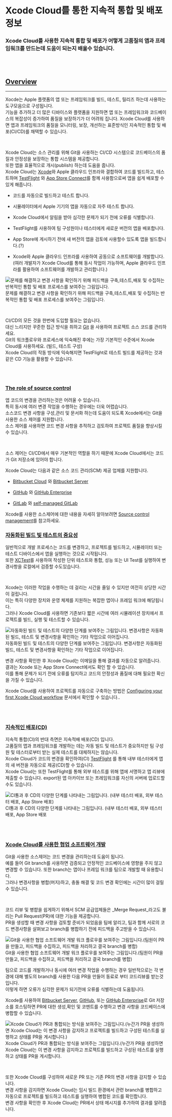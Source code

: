 # Xcode Cloud를 통한 지속적 통합 및 배포 정보
### Xcode Cloud를 사용한 지속적 통합 및 배포가 어떻게 고품질의 앱과 프레임워크를 만드는데 도움이 되는지 배울수 있습니다.


<br>
<br>

## [Overview](https://developer.apple.com/documentation/xcode/about-continuous-integration-and-delivery-with-xcode-cloud#Overview)
---
Xocde는 Apple 플랫폼의 앱 또는 프레임워크를 빌드, 테스트, 릴리즈 하는데 사용하는 도구모음으로 구성됩니다.  
기능을 추가하고 더 많은 디바이스와 플랫폼을 지원하면 앱 또는 프레임워크와 코드베이스의 복잡성이 증가하여 품질을 보장하기가 더 어려워 집니다. 
Xcode Cloud를 사용하면 앱과 프레임워크의 품질을 모니터링, 보장, 개선하는 표준방식인 지속적인 통합 및 배포(CI/CD)를 채택할 수 있습니다. 

<br>

Xcode Cloud는 소스 관리를 위해 Git을 사용하는 CI/CD 시스템으로 코드베이스의 품질과 안정성을 보장하는 통합 시스템을 제공합니다.  
또한 앱을 효율적으로 개시(publish) 하는데 도움을 줍니다.  
Xcode Cloud는 [Xcode](https://developer.apple.com/xcode/)와 Apple 클라우드 인프라와 결합하여 코드를 빌드하고, 테스트하며 [TestFlight](https://developer.apple.com/testflight/) 와 [App Store Connect](https://appstoreconnect.apple.com/)를 함께 사용함으로써 앱을 쉽게 배포할 수 있게 해줍니다. 
-   코드를 자동으로 빌드하고 테스트 합니다.

-   시뮬레이터에서 Apple 기기의 앱을 자동으로 자주 테스트 합니다.

-   Xcode Cloud에서 알림을 받아 심각한 문제가 되기 전에 오류를 식별합니다.

-   TestFlight를 사용하여 팀 구성원이나 테스터에게 새로운 버전의 앱을 배포합니다.

-   App Store에 게시하기 전에 새 버전의 앱을 검토에 사용할수 있도록 앱을 빌드합니다.(?)

-   Xcode와 Apple 클라우드 인프라를 사용하여 공동으로 소프트웨어를 개발합니다. (여러 개발자가 Xcode Cloud를 통해 동시 작업이 가능하며, Apple 클라우드 인프라를 활용하여 소프트웨어를 개발하고 관리합니다.)
    

![문제를 해결하고 변경 사항을 확인하기 위해 피드백을 구축,테스트,배포 및 수집하는 반복적인 통합 및 배포 프로세스를 보여주는 그림입니다.](https://docs-assets.developer.apple.com/published/bca93b3fc3895d146eeb3773171a9c1f/About-Continuous-Integration-and-Delivery-with-Xcode-Cloud-1@2x.png)
문제를 해결하고 변경 사항을 확인하기 위해 피드백을 구축,테스트,배포 및 수집하는 반복적인 통합 및 배포 프로세스를 보여주는 그림입니다.

<br>

CI/CD의 모든 것을 한번에 도입할 필요는 없습니다.   
대신 느리지만 꾸준한 접근 방식을 취하고 [Git](https://git-scm.com/) 을 사용하여 프로젝트 소스 코드를 관리하세요.  
Git의 워크플로우와 프로세스에 익숙해진 후에는 가장 기본적인 수준에서 Xcode Cloud를 사용하세요. (빌드, 테스트 구성)  
Xcode Cloud의 작동 방식에 익숙해지면 TestFlight로 테스트 빌드를 제공하는 것과 같은 CD 기능을 활용할 수 있습니다.

<br><br>
### [The role of source control](https://developer.apple.com/documentation/xcode/about-continuous-integration-and-delivery-with-xcode-cloud#The-role-of-source-control)

앱 코드의 변경을 관리하는것은 어려울 수 있습니다.  
특히 동시에 여러 변경 작업을 수행하는 경우에는 더욱 어렵습니다.  
소스코드 변경 사항을 구성,관리 및 문서화 하는데 도움이 되도록 Xcode에서는 Git을 사용한 소스 제어를 지원합니다.  
소스 제어를 사용하면 코드 변경 사항을 추적하고 검토하여 프로젝트 품질을 향상시킬 수 있습니다.

<br>

소스 제어는 CI/CD에서 매우 기본적인 역할을 하기 때문에 Xcode Cloud에서는 코드가 Git 저장소에 있어야 합니다.

Xcode Cloud는 다음과 같은 소스 코드 관리(SCM) 제공 업체를 지원합니다.

-   [Bitbucket Cloud](https://bitbucket.org/) 와 [Bitbucket Server](https://bitbucket.org/product/enterprise)
    
-   [GitHub](https://github.com/) 와 [GitHub Enterprise](https://github.com/enterprise)
    
-   [GitLab](https://gitlab.com/) 와 [self-managed GitLab](https://about.gitlab.com/install)
    

Xcode를 사용한 소스제어에 대한 내용을 자세히 알아보려면 [Source control management](https://developer.apple.com/documentation/xcode/source-control-management)를 참고하세요. 


### [자동화된 빌드 빛 테스트의 중요성](https://developer.apple.com/documentation/xcode/about-continuous-integration-and-delivery-with-xcode-cloud#The-importance-of-automated-building-and-testing)

일반적으로 개발 프로세스는 코드를 변경하고, 프로젝트를 빌드하고, 시뮬레이터 또는 테스트 디바이스에서 앱을 실행하는 것으로 시작됩니다.  
또한 [XCTest](https://developer.apple.com/documentation/xctest)를 사용하여 작성한 단위 테스트와 통합, 성능 또는 UI Test를 실행하여 변경사항을 로컬에서 검증할 수도있습니다. 

<br>

Xcode는 이러한 작업을 수행하는 데 걸리는 시간을 줄일 수 있지만 여전히 상당한 시간이 걸립니다.  
이는 특히 다양한 장치와 운영 체제를 지원하는 복잡한 앱이나 프레임 워크에 해당됩니다.  
그러나 Xcode Cloud를 사용하면 기존보다 짧은 시간에 여러 시뮬레이션 장치에서 프로젝트를 빌드, 실행 및 테스트할 수 있습니다.  



![자동화된 빌드 및 테스트의 다양한 단계를 보여주는 그림입니다. 변경사항은 자동화된 빌드, 테스트 및 변경사항을 확인하는 기타 작업으로 이어집니다.](https://docs-assets.developer.apple.com/published/2427429f22f500f2ccc63735bf2e77bc/About-Continuous-Integration-and-Delivery-with-Xcode-Cloud-2@2x.png)  
자동화된 빌드 및 테스트의 다양한 단계를 보여주는 그림입니다. 변경사항은 자동화된 빌드, 테스트 및 변경사항을 확인하는 기타 작업으로 이어집니다.
<br>

변경 사항을 확인한 후 Xcode Cloud는 이메일을 통해 결과를 자동으로 알려줍니다.  
결과는 Xcode 또는 App Store Connect에서도 확인 할 수 있습니다.  
이를 통해 문제가 되기 전에 오류를 탐지하고 코드의 안정성과 품질에 대해 필요한 확신을 가질 수 있습니다. 

Xcode Cloud를 사용하여 프로젝트를 자동으로 구축하는 방법은 [Configuring your first Xcode Cloud workflow](https://developer.apple.com/documentation/xcode/configuring-your-first-xcode-cloud-workflow) 문서에서 확인할 수 있습니다..

<br><br>

### [지속적인 배포(CD)](https://developer.apple.com/documentation/xcode/about-continuous-integration-and-delivery-with-xcode-cloud#Continuous-delivery)

지속적 통합(CI)의 반대 측면은 지속적배 배포(CD) 입니다.  
고품질의 앱과 프레임워크를 개발하는 데는 자동 빌드 및 테스트가 중요하지만 팀 구성원 및 테스터로부터 받는 실제 테스트를 대체하지는 않습니다.  
Xcode Cloud가 코드의 변경을 확인하여(CI) [TestFlight](https://developer.apple.com/testflight/) 를 통해 내부 테스터에게 앱의 새 버전을 자동으로 제공(CD)할 수 있습니다.   
Xcode Cloud는 또한 TestFlight를 통해 외부 테스트를 위해 앱에 서명하고 앱 리뷰에 제출할 수 있습니다.
export된 앱 아카이브 또는 프레임워크를 자신의 서버에 업로드할 수도 있습니다.  

![CI통과 후 CD의 다양한 단계를 나타내는 그림입니다. (내부 테스터 배포, 외부 테스터 배포, App Store 배포)](https://docs-assets.developer.apple.com/published/35478ba6fa547f5adb9387b9e78b99b6/About-Continuous-Integration-and-Delivery-with-Xcode-Cloud-3@2x.png)  
CI통과 후 CD의 다양한 단계를 나타내는 그림입니다. (내부 테스터 배포, 외부 테스터 배포, App Store 배포

<br><br>

### [Xcode Cloud를 사용한 협업 소프트웨어 개발](https://developer.apple.com/documentation/xcode/about-continuous-integration-and-delivery-with-xcode-cloud#Collaborative-software-development-with-Xcode-Cloud)

Git을 사용한 소스제어는 코드 변경을 관리하는데 도움이 됩니다.  
예를 들어 Git branch를 사용하면 검증되고 안정적인 코드베이스에 영향을 주지 않고 변경할 수 있습니다. 또한 branch는 앱이나 프레임 워크를 팀으로 개발할 때 유용합니다.  
그러나 변경사항을 병합(머지)하고, 충돌 해결 및 코드 변경 확인에는 시간이 많이 걸릴 수 있습니다.  

<br>

코드 리뷰 및 병햡을 쉽게하기 위해서 SCM 공급업체들은 _Merge Request_라고도 불리는 Pull Request(PR)에 대한 기능을 제공합니다.  
PR을 생성할 때 변경 사항을 검토할 준비가 되었음을 팀에 알리고, 팀과 함께 서로의 코드 변경사항을 살펴보고 branch를 병합하기 전에 피드백을 주고받을 수 있습니다.

![Git을 사용한 협업 소프트웨어 개발 워크 플로우를 보여주는 그림입니다.(팀원이 PR을 만들고, 피드백을 수집하고, 피드백을 처리하고 결국 branch를 병합)](https://docs-assets.developer.apple.com/published/352978554e67a633b443c9a585695f1f/About-Continuous-Integration-and-Delivery-with-Xcode-Cloud-4@2x.png)  
Git을 사용한 협업 소프트웨어 개발 워크 플로우를 보여주는 그림입니다.(팀원이 PR을 만들고, 피드백을 수집하고, 피드백을 처리하고 결국 branch를 병합)  

팀으로 코드를 개발하거나 동시에 여러 변경 작업을 수행하는 경우 일반적으로는 각 변경에 대해 별도의 branch를 사용한 다음 PR을 만들어 동료로 부터 코드리뷰를 받는것입니다.  
이렇게 하면 오류가 심각한 문제가 되기전에 오류를 식별하는데 도움됩니다.

Xcode를 사용하여 [Bitbucket Server](https://bitbucket.org/product/enterprise), [GitHub](https://github.com/), 또는 [GitHub Enterprise](https://github.com/enterprise)로 Git 저장소를 호스팅하면 PR에 대한 생성,확인 및 코멘트를 수행하고 변경  사항을 코드베이스에 병합할 수 있습니다.

![Xcode Cloud가 PR과 통합되는 방식을 보여주는 그림입니다.(누간가 PR을 생성하면 Xcode Cloud는 이 변경 사항을 감지하고 프로젝트를 빌드하고 구성된 테스트를 실행하고 상태를 PR을 게시합니다.)](https://docs-assets.developer.apple.com/published/b158559eb1ebf931b65b806796cc8445/About-Continuous-Integration-and-Delivery-with-Xcode-Cloud-5@2x.png)  
Xcode Cloud가 PR과 통합되는 방식을 보여주는 그림입니다.(누간가 PR을 생성하면 Xcode Cloud는 이 변경 사항을 감지하고 프로젝트를 빌드하고 구성된 테스트를 실행하고 상태를 PR을 게시합니다.

<br>

또한 Xcode Cloud를 구성하여 새로운 PR 또는 기존 PR의 변경 사항을 감지할 수 있습니다.  
변경 사항을 감지하면 Xcode Cloud는 임시 빌드 환경에서 관련 branch를 병합하고 자동으로 프로젝트를 빌드하고 테스트를 실행하여 병합된 코드를 확인합니다.  
변경 사항을 확인한 후 Xcode Cloud는 PR에서 상태 메시지를 추가하여 결과를 알려줍니다.